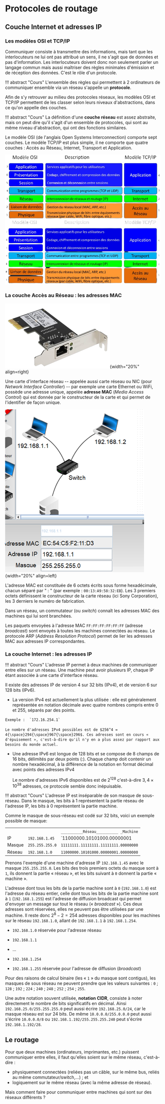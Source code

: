 # Protocoles de routage

##	Couche Internet et adresses IP

###	Les modèles OSI et TCP/IP

Communiquer consiste à transmettre des informations, mais tant que les interlocuteurs ne lui ont pas attribué un sens, il ne s'agit que de données et pas d'information. Les interlocuteurs doivent donc non seulement parler un langage commun mais aussi maîtriser des règles minimales d'émission et de réception des données. C'est le rôle d'un protocole.

!!! abstract "Cours" 
    L'ensemble des règles qui permettent à 2 ordinateurs de communiquer ensemble via un réseau s'appelle un **protocole**.

Afin de s'y retrouver au milieu des protocoles réseaux, les modèles OSI et TCP/IP permettent de les classer selon leurs niveaux d'abstractions, dans ce qu'on appelle des couches. 

!!! abstract "Cours" 
    La définition d'une **couche réseau** est assez abstraite, mais on peut dire qu'il s'agit d'un ensemble de protocoles, qui sont au même niveau d'abstraction, qui ont des fonctions similaires.

Le modèle OSI (de l'anglais Open Systems Interconnection) comporte sept couches. Le modèle TCP/IP est plus simple, il ne comporte que quatre couches : Accès au Réseau, Internet, Transport et Application.


![Schéma comparatif des couches dans les modèles OSI et TCP/IP](assets/4-modele-osi-tcp-ip-light-mode.png#only-light)
![Schéma comparatif des couches dans les modèles OSI et TCP/IP](assets/4-modele-osi-tcp-ip-dark-mode.png#only-dark)



###	La couche Accès au Réseau : les adresses MAC

![Une carte réseau Ethernet](assets/4-carte-interface-reseau.png){width="20%" align=right}


Une carte d'interface réseau -- appelée aussi carte réseau ou NIC (pour *Network Interface Controller*) -- par exemple une carte Ethernet ou WiFi, possède une adresse unique, appelée **adresse MAC** (*Media Access Control*) qui est donnée par le constructeur de la carte et qui permet de l'identifier de façon unique.

![Adresse MAC d'une machine dans un réseau Filius](assets/4-adresse-mac-machine-filius.png){width="20%" align=left}

L'adresse MAC est constituée de 6 octets écrits sous forme hexadécimale, chacun séparé par " : " (par exemple : `00:13:A9:58:32:EB`). Les 3 premiers octets définissent le constructeur de la carte réseau (ici Sony Corporation), les 3 derniers le numéro de fabrication.




Dans un réseau, un commutateur (ou *switch*) connaît les adresses MAC des machines qui lui sont branchées. 

Les paquets envoyées à l'adresse MAC `FF:FF:FF:FF:FF:FF` (adresse *broadcast*) sont envoyés à toutes les machines connectées au réseau. Le protocole ARP (*Address Resolution Protocol*) permet de lier les adresses MAC aux adresses IP correspondantes.

###	La couche Internet : les adresses IP

!!! abstract "Cours" 
    L'adresse IP permet à deux machines de communiquer entre elles sur un réseau. Une machine peut avoir plusieurs IP, chaque IP étant associée à une carte d'interface réseau.

Il existe des adresses IP de version 4 sur 32 bits (IPv4), et de version 6 sur 128 bits (IPv6). 

-    La version IPv4 est actuellement la plus utilisée : elle est généralement représentée en notation décimale avec quatre nombres compris entre 0 et 255, séparés par des points.  
    
    Exemple :  `172.16.254.1`
    
    Le nombre d'adresses IPv4 possibles est de $256^4 = 4{\space}294{\space}967{\space}296$. Ces adresses sont en cours « d'épuisement », c'est-à-dire qu'il n'y en a plus assez par rapport aux besoins du monde actuel.

-	Une adresse IPv6 est longue de 128 bits et se compose de 8 champs de 16 bits, délimités par deux points (:). Chaque champ doit contenir un nombre hexadécimal, à la différence de la notation en format décimal avec points des adresses IPv4

    Le nombre d'adresses IPv6 disponibles est de $2^{128}$ c'est-à-dire $3,4 {\times} 10^{38}$  adresses, ce protocole semble donc inépuisable. 

!!! abstract "Cours" 
    L'adresse IP est inséparable de son masque de sous-réseau.  Dans le masque, les bits à 1 représentent la partie réseau de l'adresse IP, les bits à 0 représentent la partie machine. 

Comme le masque de sous-réseau est codé sur 32 bits, voici un exemple possible de masque:

|   |   |   |
|:--|:--|:--|
|   |   |`__________Réseau__________ _Machine`|
|IP|`192.168.1.45`|`11000000.10101000.00000001|00101101|` |
|Masque|`255.255.255.0`|`11111111.11111111.11111111.00000000`|
|Réseau|`192.168.1.0`|`11000000.10101000.00000001.00000000`|


Prenons l'exemple d'une machine d'adresse IP `192.168.1.45` avec le masque `255.255.255.0`. Les bits des trois premiers octets du masque sont à `1`, ils donnent la partie « réseau », et les bits suivant à `0` donnent la partie « machine ». 

L'adresse dont tous les bits de la partie machine sont à `0` (`192.168.1.0`) est l'adresse du réseau entier, celle dont tous les bits de la partie machine sont à `1` (`192.168.1.255`) est l'adresse de diffusion broadcast qui permet d'envoyer un message sur tout le réseau (« *broadcast* »). Ces deux adresses sont réservées, elles ne peuvent pas être utilisées par une machine. Il reste donc  $2^8 - 2 = 254$ adresses disponibles pour les machines sur le réseau `192.168.1.0`, allant de `192.168.1.1` à `192.168.1.254`. 

- `192.168.1.0`    réservée pour l'adresse réseau

- `192.168.1.1` 

- ...

- `192.168.1.254`

- `192.168.1.255`  réservée pour l'adresse de diffusion (*broadcast*)


Pour des raisons de calcul binaire (les « `1` » du masque sont contigus), les masques de sous réseau ne peuvent prendre que les valeurs suivantes : `0` ; `128` ; `192` ; `224` ; `240` ; `248` ; `252` ; `254` ; `255`.

Une autre notation souvent utilisée, **notation CIDR**, consiste à noter directement le nombre de bits significatifs en décimal. Ainsi `192.168.25.0/255.255.255.0` peut aussi écrire `192.168.25.0/24`, car le masque réseau est sur 24 bits.
De même `10.0.0.0/255.0.0.0` peut aussi s'écrire `10.0.0.0/8` ou `192.168.1.192/255.255.255.240` peut s'écrire `192.168.1.192/28`.


## Le routage

Pour que deux machines (ordinateurs, imprimantes, etc.) puissent communiquer entre elles, il faut qu'elles soient  sur le même réseau, c'est-à-dire :

- 	physiquement connectées (reliées pas un câble, sur le même bus, reliés au même commutateur/switch,…) ; et
-	logiquement sur le même réseau (avec la  même adresse de réseau).

Mais comment faire pour communiquer entre machines qui sont sur des réseaux différents ?



